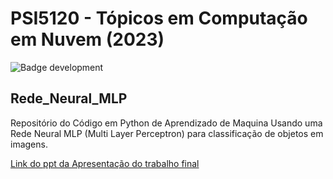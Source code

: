 # PSI5120 - Tópicos em Computação em Nuvem (2023)

![Badge development](http://img.shields.io/static/v1?label=states&message=%20Full&color=blue&style=for-the-badge)


## Rede_Neural_MLP
Repositório do Código em Python de Aprendizado de Maquina Usando uma Rede Neural MLP (Multi Layer Perceptron) para 
classificação de objetos em imagens.

[Link do ppt da Apresentação do trabalho final ](https://github.com/ruan-math/Rede_Neural_MLP/blob/main/Computa%C3%A7%C3%A3o%20em%20nuvem%20para%20aprendizado%20de%20m%C3%A1quina.pdf)
